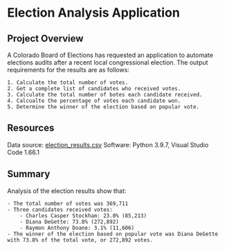 # Election Analysis Application
## Project Overview
A Colorado Board of Elections has requested an application to automate elections audits after a recent local congressional election.  The output requirements for the results are as follows:

    1. Calculate the total number of votes.
    2. Get a complete list of candidates who received votes.
    3. Calculate the total number of botes each candidate received.
    4. Calcualte the percentage of votes each candidate won.
    5. Determine the winner of the election based on popular vote.

## Resources

Data source:  [election_results.csv](https://github.com/curt0230/election-analysis/blob/main/resources/election_results.csv)
Software:  Python 3.9.7, Visual Studio Code 1.66.1

## Summary

Analysis of the election results show that:

    - The total number of votes was 369,711
    - Three candidates received votes:
        - Charles Casper Stockham: 23.0% (85,213)
        - Diana DeGette: 73.8% (272,892)
        - Raymon Anthony Doane: 3.1% (11,606)
    - The winner of the election based on popular vote was Diana DeGette with 73.8% of the total vote, or 272,892 votes.
